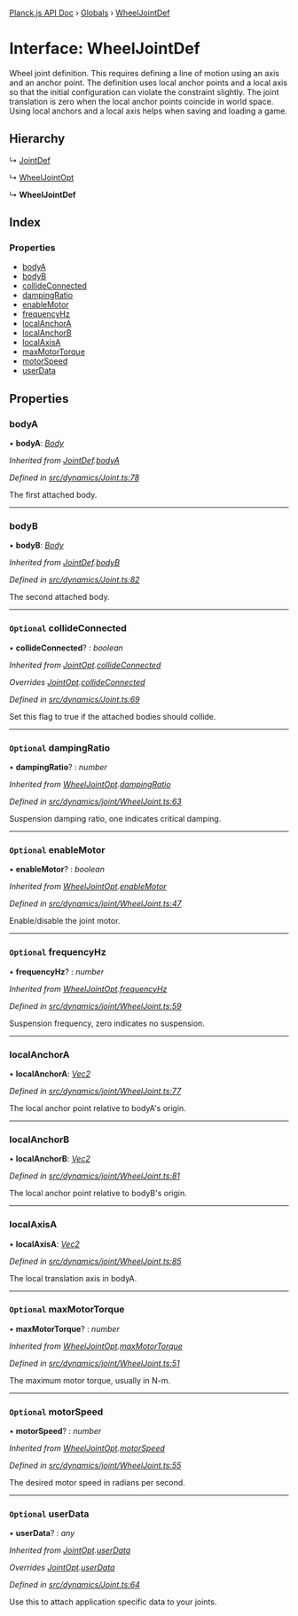 [Planck.js API Doc](../README.md) › [Globals](../globals.md) › [WheelJointDef](wheeljointdef.md)

# Interface: WheelJointDef

Wheel joint definition. This requires defining a line of motion using an axis
and an anchor point. The definition uses local anchor points and a local axis
so that the initial configuration can violate the constraint slightly. The
joint translation is zero when the local anchor points coincide in world
space. Using local anchors and a local axis helps when saving and loading a
game.

## Hierarchy

  ↳ [JointDef](jointdef.md)

  ↳ [WheelJointOpt](wheeljointopt.md)

  ↳ **WheelJointDef**

## Index

### Properties

* [bodyA](wheeljointdef.md#bodya)
* [bodyB](wheeljointdef.md#bodyb)
* [collideConnected](wheeljointdef.md#optional-collideconnected)
* [dampingRatio](wheeljointdef.md#optional-dampingratio)
* [enableMotor](wheeljointdef.md#optional-enablemotor)
* [frequencyHz](wheeljointdef.md#optional-frequencyhz)
* [localAnchorA](wheeljointdef.md#localanchora)
* [localAnchorB](wheeljointdef.md#localanchorb)
* [localAxisA](wheeljointdef.md#localaxisa)
* [maxMotorTorque](wheeljointdef.md#optional-maxmotortorque)
* [motorSpeed](wheeljointdef.md#optional-motorspeed)
* [userData](wheeljointdef.md#optional-userdata)

## Properties

###  bodyA

• **bodyA**: *[Body](../classes/body.md)*

*Inherited from [JointDef](jointdef.md).[bodyA](jointdef.md#bodya)*

*Defined in [src/dynamics/Joint.ts:78](https://github.com/shakiba/planck.js/blob/acc3bd8/src/dynamics/Joint.ts#L78)*

The first attached body.

___

###  bodyB

• **bodyB**: *[Body](../classes/body.md)*

*Inherited from [JointDef](jointdef.md).[bodyB](jointdef.md#bodyb)*

*Defined in [src/dynamics/Joint.ts:82](https://github.com/shakiba/planck.js/blob/acc3bd8/src/dynamics/Joint.ts#L82)*

The second attached body.

___

### `Optional` collideConnected

• **collideConnected**? : *boolean*

*Inherited from [JointOpt](jointopt.md).[collideConnected](jointopt.md#optional-collideconnected)*

*Overrides [JointOpt](jointopt.md).[collideConnected](jointopt.md#optional-collideconnected)*

*Defined in [src/dynamics/Joint.ts:69](https://github.com/shakiba/planck.js/blob/acc3bd8/src/dynamics/Joint.ts#L69)*

Set this flag to true if the attached bodies
should collide.

___

### `Optional` dampingRatio

• **dampingRatio**? : *number*

*Inherited from [WheelJointOpt](wheeljointopt.md).[dampingRatio](wheeljointopt.md#optional-dampingratio)*

*Defined in [src/dynamics/joint/WheelJoint.ts:63](https://github.com/shakiba/planck.js/blob/acc3bd8/src/dynamics/joint/WheelJoint.ts#L63)*

Suspension damping ratio, one indicates critical damping.

___

### `Optional` enableMotor

• **enableMotor**? : *boolean*

*Inherited from [WheelJointOpt](wheeljointopt.md).[enableMotor](wheeljointopt.md#optional-enablemotor)*

*Defined in [src/dynamics/joint/WheelJoint.ts:47](https://github.com/shakiba/planck.js/blob/acc3bd8/src/dynamics/joint/WheelJoint.ts#L47)*

Enable/disable the joint motor.

___

### `Optional` frequencyHz

• **frequencyHz**? : *number*

*Inherited from [WheelJointOpt](wheeljointopt.md).[frequencyHz](wheeljointopt.md#optional-frequencyhz)*

*Defined in [src/dynamics/joint/WheelJoint.ts:59](https://github.com/shakiba/planck.js/blob/acc3bd8/src/dynamics/joint/WheelJoint.ts#L59)*

Suspension frequency, zero indicates no suspension.

___

###  localAnchorA

• **localAnchorA**: *[Vec2](../classes/vec2.md)*

*Defined in [src/dynamics/joint/WheelJoint.ts:77](https://github.com/shakiba/planck.js/blob/acc3bd8/src/dynamics/joint/WheelJoint.ts#L77)*

The local anchor point relative to bodyA's origin.

___

###  localAnchorB

• **localAnchorB**: *[Vec2](../classes/vec2.md)*

*Defined in [src/dynamics/joint/WheelJoint.ts:81](https://github.com/shakiba/planck.js/blob/acc3bd8/src/dynamics/joint/WheelJoint.ts#L81)*

The local anchor point relative to bodyB's origin.

___

###  localAxisA

• **localAxisA**: *[Vec2](../classes/vec2.md)*

*Defined in [src/dynamics/joint/WheelJoint.ts:85](https://github.com/shakiba/planck.js/blob/acc3bd8/src/dynamics/joint/WheelJoint.ts#L85)*

The local translation axis in bodyA.

___

### `Optional` maxMotorTorque

• **maxMotorTorque**? : *number*

*Inherited from [WheelJointOpt](wheeljointopt.md).[maxMotorTorque](wheeljointopt.md#optional-maxmotortorque)*

*Defined in [src/dynamics/joint/WheelJoint.ts:51](https://github.com/shakiba/planck.js/blob/acc3bd8/src/dynamics/joint/WheelJoint.ts#L51)*

The maximum motor torque, usually in N-m.

___

### `Optional` motorSpeed

• **motorSpeed**? : *number*

*Inherited from [WheelJointOpt](wheeljointopt.md).[motorSpeed](wheeljointopt.md#optional-motorspeed)*

*Defined in [src/dynamics/joint/WheelJoint.ts:55](https://github.com/shakiba/planck.js/blob/acc3bd8/src/dynamics/joint/WheelJoint.ts#L55)*

The desired motor speed in radians per second.

___

### `Optional` userData

• **userData**? : *any*

*Inherited from [JointOpt](jointopt.md).[userData](jointopt.md#optional-userdata)*

*Overrides [JointOpt](jointopt.md).[userData](jointopt.md#optional-userdata)*

*Defined in [src/dynamics/Joint.ts:64](https://github.com/shakiba/planck.js/blob/acc3bd8/src/dynamics/Joint.ts#L64)*

Use this to attach application specific data to your joints.
